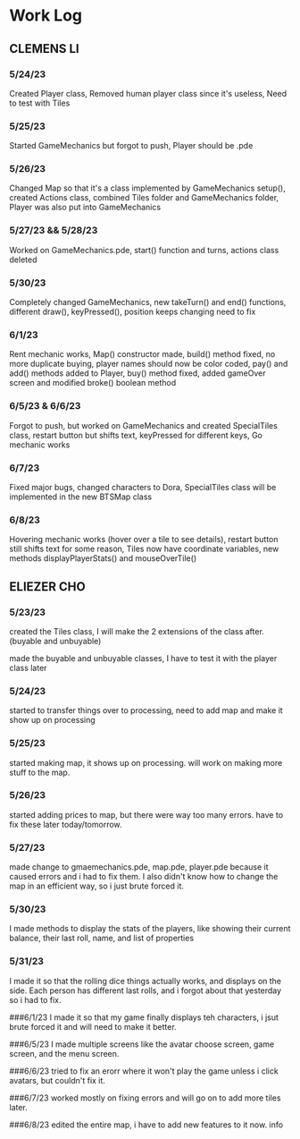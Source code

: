 # Work Log

## CLEMENS LI

### 5/24/23

Created Player class, Removed human player class since it's useless, Need to test with Tiles

### 5/25/23

Started GameMechanics but forgot to push, Player should be .pde

### 5/26/23

Changed Map so that it's a class implemented by GameMechanics setup(), created Actions class, combined Tiles folder and GameMechanics folder, Player was also put into GameMechanics

### 5/27/23 && 5/28/23

Worked on GameMechanics.pde, start() function and turns, actions class deleted

### 5/30/23

Completely changed GameMechanics, new takeTurn() and end() functions, different draw(), keyPressed(), position keeps changing need to fix

### 6/1/23

Rent mechanic works, Map() constructor made, build() method fixed, no more duplicate buying, player names should now be color coded, pay() and add() methods added to Player, buy() method fixed, added gameOver screen and modified broke() boolean method

### 6/5/23 & 6/6/23

Forgot to push, but worked on GameMechanics and created SpecialTiles class, restart button but shifts text, keyPressed for different keys, Go mechanic works

### 6/7/23

Fixed major bugs, changed characters to Dora, SpecialTiles class will be implemented in the new BTSMap class

### 6/8/23

Hovering mechanic works (hover over a tile to see details), restart button still shifts text for some reason, Tiles now have coordinate variables, new methods displayPlayerStats() and mouseOverTile()

## ELIEZER CHO

### 5/23/23

created the Tiles class, I will make the 2 extensions of the class after. (buyable and unbuyable)

made the buyable and unbuyable classes, I have to test it with the player class later

### 5/24/23
started to transfer things over to processing, need to add map and make it show up on processing


### 5/25/23
started making map, it shows up on processing. will work on making more stuff to the map.

### 5/26/23
started adding prices to map, but there were way too many errors. have to fix these later today/tomorrow.

### 5/27/23
made change to gmaemechanics.pde, map.pde, player.pde because it caused errors and i had to fix them. I also didn't know how to change the map in an efficient way, so i just brute forced it.

### 5/30/23
I made methods to display the stats of the players, like showing their current balance, their last roll, name, and list of properties

### 5/31/23
I made it so that the rolling dice things actually works, and displays on the side. Each person has different last rolls, and i forgot about that yesterday so i had to fix.

###6/1/23
I made it so that my game finally displays teh characters, i jsut brute forced it and will need to make it better.

###6/5/23
I made multiple screens like the avatar choose screen, game screen, and the menu screen.

###6/6/23
tried to fix an erorr where it won't play the game unless i click avatars, but couldn't fix it.

###6/7/23
worked mostly on fixing errors and will go on to add more tiles later.

###6/8/23
edited the entire map, i have to add new features to it now.
info

